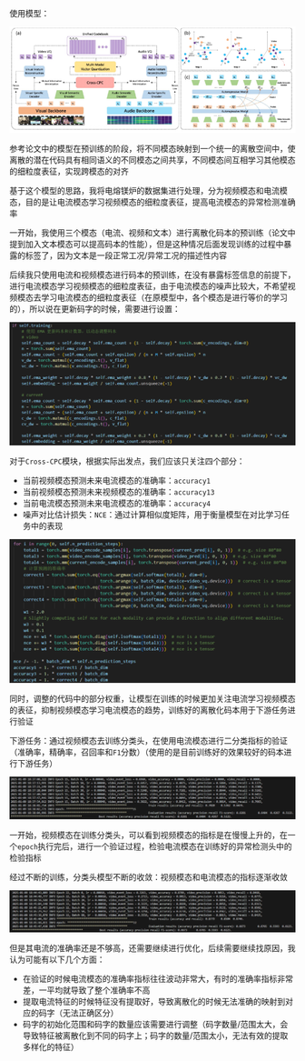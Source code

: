 使用模型：

![image-20241130134048602](..\images\image-20241130134048602.png)

参考论文中的模型在预训练的阶段，将不同模态映射到一个统一的离散空间中，使离散的潜在代码具有相同语义的不同模态之间共享，不同模态间互相学习其他模态的细粒度表征，实现跨模态的对齐

基于这个模型的思路，我将电熔镁炉的数据集进行处理，分为视频模态和电流模态，目的是让电流模态学习视频模态的细粒度表征，提高电流模态的异常检测准确率

一开始，我使用三个模态（电流、视频和文本）进行离散化码本的预训练（论文中提到加入文本模态可以提高码本的性能），但是这种情况后面发现训练的过程中暴露的标签了，因为文本是一段正常工况/异常工况的描述性内容

后续我只使用电流和视频模态进行码本的预训练，在没有暴露标签信息的前提下，进行电流模态学习视频模态的细粒度表征，由于电流模态的噪声比较大，不希望视频模态去学习电流模态的细粒度表征（在原模型中，各个模态是进行等价的学习的），所以说在更新码字的时候，需要进行设置：

![image-20250109182113690](..\images\image-20250109182113690.png)

对于`Cross-CPC`模块，根据实际出发点，我们应该只关注四个部分：

- 当前视频模态预测未来电流模态的准确率：`accuracy1`
- 当前视频模态预测未来视频模态的准确率：`accuracy13`
- 当前电流模态预测未来电流模态的准确率：`accuracy4`
- 噪声对比估计损失：`NCE`：通过计算相似度矩阵，用于衡量模型在对比学习任务中的表现

![image-20250109182708204](..\images\image-20250109182708204.png)

同时，调整的代码中的部分权重，让模型在训练的时候更加关注电流学习视频模态的表征，抑制视频模态学习电流模态的趋势，训练好的离散化码本用于下游任务进行验证

下游任务：通过视频模态去训练分类头，在使用电流模态进行二分类指标的验证（准确率，精确率，召回率和`F1`分数）（使用的是目前训练好的效果较好的码本进行下游任务）

![image-20250109183954615](..\images\image-20250109183954615.png)

一开始，视频模态在训练分类头，可以看到视频模态的指标是在慢慢上升的，在一个`epoch`执行完后，进行一个验证过程，检验电流模态在训练好的异常检测头中的检验指标

经过不断的训练，分类头模型不断的收敛：视频模态和电流模态的指标逐渐收敛

![image-20250109184607792](..\images\image-20250109184607792.png)

但是其电流的准确率还是不够高，还需要继续进行优化，后续需要继续找原因，我认为可能有以下几个方面：

- 在验证的时候电流模态的准确率指标往往波动非常大，有时的准确率指标非常差，一平均就导致了整个准确率不高
- 提取电流特征的时候特征没有提取好，导致离散化的时候无法准确的映射到对应的码字（无法正确区分）
- 码字的初始化范围和码字的数量应该需要进行调整（码字数量/范围太大，会导致特征被离散化到不同的码字上；码字的数量/范围太小，无法有效的提取多样化的特征）